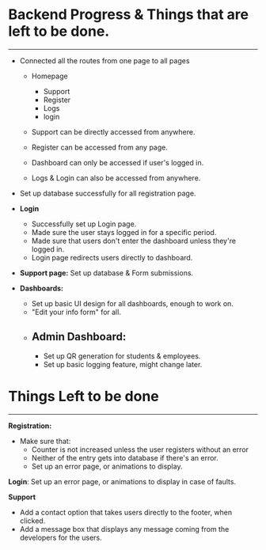 # Backend Progress & Things that are left to be done.
-----------------------------------------------------
- Connected all the routes from one page to all pages
  - Homepage
    - Support
    - Register
    - Logs
    - login

  - Support can be directly accessed from anywhere.
  - Register can be accessed from any page.
  - Dashboard can only be accessed if user's logged in.
  - Logs & Login can also be accessed from anywhere.

- Set up database successfully for all registration page.

- **Login**
  - Successfully set up Login page.
  - Made sure the user stays logged in for a specific period.
  - Made sure that users don't enter the dashboard unless they're logged in.
  - Login page redirects users directly to dashboard.

- **Support page:** Set up database & Form submissions.

- **Dashboards:**
  - Set up basic UI design for all dashboards, enough to work on.
  - "Edit your info form" for all.
  - **Admin Dashboard:**
    --------------------
      - Set up QR generation for students & employees.
      - Set up basic logging feature, might change later.


# Things Left to be done
--------------------------
**Registration:**
  - Make sure that:
    - Counter is not increased unless the user registers without an error
    - Neither of the entry gets into database if there's an error.
    - Set up an error page, or animations to display.

**Login**: Set up an error page, or animations to display in case of faults.

**Support**
  - Add a contact option that takes users directly to the footer, when clicked.
  - Add a message box that displays any message coming from the developers for the users.